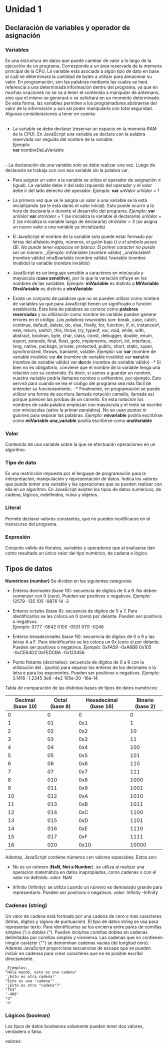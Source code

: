 # Unidad 1

## Declaración de variables y operador de asignación

### Variables

Es una estructura de datos que puede cambiar de valor a lo largo de la ejecución de un programa. Corresponde a un área reservada de la memoria principal de la CPU.
La variable está asociada a algún tipo de dato en base al cuál se determinará la cantidad de bytes a utilizar para almacenar su valor.
En programación, son las palabras mediante las cuales se hará referencia a una determinada información dentro del programa, ya que en muchas ocaciones no se va a tener el contenido a manipular de antemano, sino que el mismo se generará o se solicitará en un momento determinado.
De esta forma, las variables permiten a los programadores abstraerse del valor de la información y aún así poder manipularla con total seguridad.
Algunas consideraciones a tener en cuenta:<br />
<br />
-   La variable se debe declarar (reservar un espacio en la memoria RAM de la CPU). En JavaScript una
    variable se declara con la palabra reservada var seguida del nombre de la variable.<br />
    _Ejemplo:_<br />
    **var** nombreDeLaVariable<br />
<br />
-   La declaración de una variable solo se debe realizar una vez. Luego de declararla se trabaja con con esa
    variable sin la palabra var.

-   Para asignar un valor a la variable se utiliza el operador de asignación **=** (igual). La variable debe ir del
    lado izquierdo del operador y el valor debe ir del lado derecho del operador.
    _Ejemplo:_
    **var** unValor
    unValor = 1

-   La primera vez que se le asigna un valor a una variable se la está inicializando (se le está danto el valor
    inicial). Esto puede ocurrir a la hora de declararla o durante el desarrollo del programa.
    _Ejemplo:_
    **var** unValor
    **var** otroValor = 1 (se inicializa la variable al declararla)
    unValor = 2 (se inicializa la variable luego de declararla)
    otroValor = 3 (se asigna un nuevo valor a una variable ya inicializada)

-   El JavaScript el nombre de la variable solo puede estar formado por letras del alfabeto inglés, números, el
    guión bajo (_) o el símbolo pesos (\$). No puede tener espacios en blanco. El primer caracter no puede ser un número.
    \_Ejemplo:_
    miVariable (nombre válido)
    \_unaVariable1 (nombre válido)
    otra\$variable (nombre válido)
    1variable (nombre inválido)
    la variable (nombre inválido)

-   JavaScript es un lenguaje sensible a caracteres en minúscula y mayúscula (**case sensitive**), por lo que la
    variación influye en los nombres de las variables.
    _Ejemplo:_
    **miVariable** es distinto a **MiVariable**
    **OtraVariable** es distinto a **otraVariable**

-   Existe un conjunto de palabras que no se pueden utilizar como nombre de variables ya que para
    JavaScript tienen un significado o función establecida. Esta lista de palabras se conoce como **palabras reservadas** y su utilización como nombre de variable pueden generar errores en el código.
    _Las palabras resevadas son:_
    break, case, catch, continue, default, delete, do, else, finally, for, function, if, in, instanceof, new, return, switch, this, throw, try, typeof, var, void, while, with, abstract, boolean, byte, char, class, const, debugger, double, enum, export, extends, final, float, goto, implements, import, int, interface, long, native, package, private, protected, public, short, static, super, synchronized, throws, transient, volatile.
    _Ejemplo:_
    var **var** (nombre de variable inválido)
    var **do** (nombre de variable inválido)
    var **var**iable (nombre de variable válido)
    var **do**nde (nombre de variable válido)
    ⋅⋅* Si bien no es obligatorio, conviene que el nombre de la variable tenga una relación con su contenido. Es decir, si vamos a guardar un nombre, nuestra variable podría llamarse nombre o unNombre, por ejemplo. Esto servirá para cuando se lea el código del programa sea más fácil de entender su funcionamiento.
    ⋅⋅* Finalmente, en programación se puede utilizar una forma de escritura llamada notación camello, llamada así porque parecen las jorobas de un camello. En esta notación los nombres de cada palabra empiezan con mayúscula y el resto se escribe con minúsculas (salvo la primer paralabra). No se usan puntos ni guiones para separar las palabras.
    _Ejemplo:_
    **mivariable** podría escribirse como **miVariable**
    **una_variable** podría escribirse como **unaVariable**

### Valor

Contenido de una variable sobre la que se efectuarán operaciones en un algoritmo.

### Tipo de dato

Es una restricción impuesta por el lenguaje de programación para la interpretación, manipulación y representación de datos. Indica los valores que puede tomar una variable y las operaciones que se pueden realizar con ella en un algoritmo.
En JavaScript existen los tipos de datos numéricos, de cadena, lógicos, indefinidos, nulos y objetos.

### Literal

Permite declarar valores constantes, que no pueden modificarse en el transcurso del programa.

### Expresión

Conjunto válido de literales, variables y operadores que al evaluarse dan como resultado un único valor del tipo numérico, de cadena o lógico.

## Tipos de datos

**Numéricos (number)**
Se dividen en las siguientes categorías:

-   Enteros decimales (base 10): secuencia de dígitos de 0 a 9. No deben comenzar con 0 (cero). Pueden
    ser positivos o negativos.
    _Ejemplo:_
    12579
    -135
    105
    -9876
    14
    -2

-   Enteros octales (base 8): secuencia de dígitos de 0 a 7. Para identificarlos se les coloca un 0 (cero) por
    delante. Pueden ser positivos o negativos.  
     _Ejemplo:_
    0777
    -0642
    0105
    -0531
    0111
    -0246

-   Enteros hexadecimales (base 16): secuencia de dígitos de 0 a 9 y las letras A a F. Para identificarlos se les coloca un 0x (cero x) por delante. Pueden ser positivos o negativos.
    _Ejemplo:_
    0xFA59
    -0xA6B8
    0x105
    -0xCE64D2
    0xFEDCBA
    -0x123456

*   Punto flotante (decimales): secuencia de dígitos de 0 a 9 con la utilización del . (punto) para separar los enteros de los decimales o la letra e para los exponentes. Pueden ser positivos o negativos.
    _Ejemplo:_
    3.1416
    -1.2345
    3e6
    -4e2
    105e-20
    -16e-14

Tabla de comparación de las distintas bases de tipos de datos numéricos:

| Decimal (base 10) | Octal (base 8) | Hexadecimal (base 16) | Binario (base 2) |
| ----------------- | -------------- | --------------------- | ---------------- |
| 0                 | 0              | 0                     | 0                |
| 1                 | 01             | 0x1                   | 1                |
| 2                 | 02             | 0x2                   | 10               |
| 3                 | 03             | 0x3                   | 11               |
| 4                 | 04             | 0x4                   | 100              |
| 5                 | 05             | 0x5                   | 101              |
| 6                 | 06             | 0x6                   | 110              |
| 7                 | 07             | 0x7                   | 111              |
| 8                 | 010            | 0x8                   | 1000             |
| 9                 | 011            | 0x9                   | 1001             |
| 10                | 012            | 0xA                   | 1010             |
| 11                | 013            | 0xB                   | 1011             |
| 12                | 014            | 0xC                   | 1100             |
| 13                | 015            | 0xD                   | 1101             |
| 14                | 016            | 0xE                   | 1110             |
| 15                | 017            | 0xF                   | 1111             |
| 16                | 020            | 0x10                  | 10000            |

Además, JavaScript contiene números con valores especiales. Estos son:

-   No es un número (**NaN, Not a Number**): se utiliza al realizar una operación matemática en datos
    inapropiados, como cadenas o con el valor no definido.
    _valor:_
    NaN

-   Infinito (Infinity): se utiliza cuando un número es demasiado grande para representarlo. Pueden ser
    positivos o negativos.
    _valor:_
    Infinity
    -Infinity

### Cadenas (string)

Un valor de cadena está formado por una cadena de cero o más caracteres (letras, dígitos y signos de puntuación). El tipo de datos string se usa para representar texto. Para identificarlos se los encierra entre pares de comillas simples (') o dobles ("). Pueden incluirse comillas dobles en cadenas delimitadas por comillas simples y viceversa.
Las cadenas que no contienen ningún carácter ("") se denominan cadenas vacías (de longitud cero).
Además JavaScript proporciona secuencias de escape que se pueden incluir en cadenas para crear caracteres que no es posible escribir directamente.

    _Ejemplos:_
    "Hola mundo, esto es una cadena"
    '¡Esto es otra cadena!'
    "Esto es una 'cadena'"
    '¿Esto es otra "cadena"?'
    "753"
    '-468'
    "d"
    'n'

### Lógicos (boolean)

Los tipos de datos booleanos solamente pueden tener dos valores, verdadero o falso.

_valores:_
